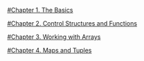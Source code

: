 [#Chapter 1. The Basics](/pages/chapters/chapter1.md)  

[#Chapter 2. Control Structures and Functions](/pages/chapters/chapter2.md)  

[#Chapter 3. Working with Arrays](/pages/chapters/chapter3.md)  

[#Chapter 4. Maps and Tuples](/pages/chapters/chapter4.md)  
